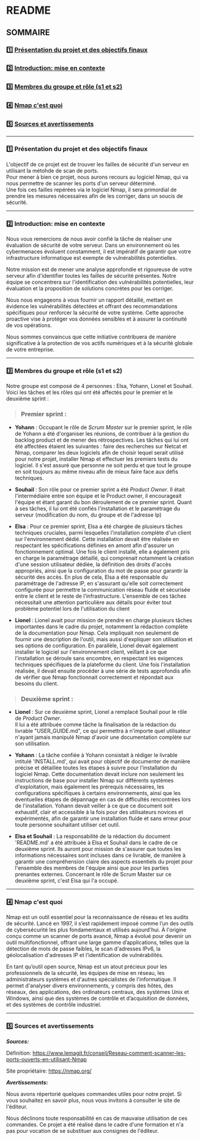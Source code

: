 # **README**

## **SOMMAIRE**

### :one: [Présentation du projet et des objectifs finaux](https://github.com/WildCodeSchool/TSSR-2409-P1-G3-Scanner-de-ports/blob/main/README.md#1-pr%C3%A9sentation-du-projet-et-des-objectifs-finaux-1)

### :two: [Introduction: mise en contexte](https://github.com/WildCodeSchool/TSSR-2409-P1-G3-Scanner-de-ports/blob/main/README.md#2--introduction-mise-en-contexte)
    
### :three: [Membres du groupe et rôle (s1 et s2)](https://github.com/WildCodeSchool/TSSR-2409-P1-G3-Scanner-de-ports/blob/main/README.md#3-membres-du-groupe-et-r%C3%B4le-s1-et-s2-1)
    
### :four: [Nmap c'est quoi](https://github.com/WildCodeSchool/TSSR-2409-P1-G3-Scanner-de-ports/blob/main/README.md#4-nmap-cest-quoi-1)

### :five: [Sources et avertissements](https://github.com/WildCodeSchool/TSSR-2409-P1-G3-Scanner-de-ports/blob/main/README.md#5-sources-et-avertissements-1)

---
### :one: Présentation du projet et des objectifs finaux

L'objectif de ce projet est de trouver les failles de sécurité d'un serveur en utilisant la métohde de scan de ports.  
Pour mener à bien ce projet, nous aurons recours au logiciel Nmap, qui va nous permettre de scanner les ports d'un serveur déterminé.  
Une fois ces failles repérées via le logiciel Nmap, il sera primordial de prendre les mesures nécessaires afin de les corriger, dans un soucis de sécurité.

---

### :two:  Introduction: mise en contexte

Nous vous remercions de nous avoir confié la tâche de réaliser une évaluation de sécurité de votre serveur. Dans un environnement où les cybermenaces évoluent constamment, il est impératif de garantir que votre infrastructure informatique est exempte de vulnérabilités potentielles.

Notre mission est de mener une analyse approfondie et rigoureuse de votre serveur afin d'identifier toutes les failles de sécurité présentes. Notre équipe se concentrera sur l'identification des vulnérabilités potentielles, leur évaluation et la proposition de solutions concrètes pour les corriger.

Nous nous engageons à vous fournir un rapport détaillé, mettant en évidence les vulnérabilités détectées et offrant des recommandations spécifiques pour renforcer la sécurité de votre système. Cette approche proactive vise à protéger vos données sensibles et à assurer la continuité de vos opérations.

Nous sommes convaincus que cette initiative contribuera de manière significative à la protection de vos actifs numériques et à la sécurité globale de votre entreprise.

---

### :three: Membres du groupe et rôle (s1 et s2)  

Notre groupe est composé de 4 personnes : Elsa, Yohann, Lionel et Souhail.  
Voici les tâches et les rôles qui ont été affectés pour le premier et le deuxième sprint :  
> ### Premier sprint :
* **Yohann** : Occupant le rôle de *Scrum Master* sur le premier sprint, le rôle de Yohann a été d'organiser les réunions, de contribuer à la gestion du backlog product et de mener des rétrospectives.
Les tâches qui lui ont été affectées étaient les suivantes : faire des recherches sur Netcat et Nmap, comparer les deux logiciels afin de choisir lequel serait utilisé pour notre projet, installer Nmap et effectuer les premiers tests du logiciel. Il s'est assuré que personne ne soit perdu et que tout le groupe en soit toujours au même niveau afin de mieux faire face aux défis techniques.

* **Souhail** : Son rôle pour ce premier sprint a été *Product Owner*. Il était l'intermédiaire entre son équipe et le Product owner, il encourageait l'équipe et étant garant du bon déroulement de ce premier sprint.
Quant à ses tâches, il lui ont été confiés l'installation et le paramétrage du serveur (modification du nom, du groupe et de l'adresse Ip)

* **Elsa** : Pour ce premier sprint, Elsa a été chargée de plusieurs tâches techniques cruciales, parmi lesquelles l'installation complète d'un client sur l'environnement dédié. Cette installation devait être réalisée en respectant les spécifications définies en amont afin d'assurer un fonctionnement optimal. Une fois le client installé, elle a également pris en charge le paramétrage détaillé, qui comprenait notamment la création d'une session utilisateur dédiée, la définition des droits d'accès appropriés, ainsi que la configuration du mot de passe pour garantir la sécurité des accès. En plus de cela, Elsa a été responsable du paramétrage de l'adresse IP, en s'assurant qu'elle soit correctement configurée pour permettre la communication réseau fluide et sécurisée entre le client et le reste de l'infrastructure. L'ensemble de ces tâches nécessitait une attention particulière aux détails pour éviter tout problème potentiel lors de l'utilisation du client


* **Lionel** : Lionel avait pour mission de prendre en charge plusieurs tâches importantes dans le cadre du projet, notamment la rédaction complète de la documentation pour Nmap. Cela impliquait non seulement de fournir une description de l'outil, mais aussi d'expliquer son utilisation et ses options de configuration. En parallèle, Lionel devait également installer le logiciel sur l'environnement client, veillant à ce que l'installation se déroule sans encombre, en respectant les exigences techniques spécifiques de la plateforme du client. Une fois l'installation réalisée, il devait ensuite procéder à une série de tests approfondis afin de vérifier que Nmap fonctionnait correctement et répondait aux besoins du client.

> ### Deuxième sprint :
* **Lionel** : Sur ce deuxième sprint, Lionel a remplacé Souhail pour le rôle de *Product Owner*.  
Il lui a été attribuée comme tâche la finalisation de la rédaction du livrable "USER_GUIDE.md", ce qui permettra à n'importe quel utilisateur n'ayant jamais manipulé Nmap d'avoir une documentation complète sur son utilisation.  

* **Yohann** : La tâche confiée à Yohann consistait à rédiger le livrable intitulé 'INSTALL.md', qui avait pour objectif de documenter de manière précise et détaillée toutes les étapes à suivre pour l'installation du logiciel Nmap. Cette documentation devait inclure non seulement les instructions de base pour installer Nmap sur différents systèmes d'exploitation, mais également les prérequis nécessaires, les configurations spécifiques à certains environnements, ainsi que les éventuelles étapes de dépannage en cas de difficultés rencontrées lors de l'installation. Yohann devait veiller à ce que ce document soit exhaustif, clair et accessible à la fois pour des utilisateurs novices et expérimentés, afin de garantir une installation fluide et sans erreur pour toute personne souhaitant utiliser cet outil.


* **Elsa et Souhail** : La responsabilité de la rédaction du document 'README.md' a été attribuée à Elsa et Souhail dans le cadre de ce deuxième sprint. Ils auront pour mission de s'assurer que toutes les informations nécessaires sont incluses dans ce livrable, de manière à garantir une compréhension claire des aspects essentiels du projet pour l'ensemble des membres de l'équipe ainsi que pour les parties prenantes externes. Concernant le rôle de Scrum Master sur ce deuxième sprint, c'est Elsa qui l'a occupé.

---

### :four: Nmap c'est quoi

Nmap est un outil essentiel pour la reconnaissance de réseau et les audits de sécurité. Lancé en 1997, il s’est rapidement imposé comme l’un des outils de cybersécurité les plus fondamentaux et utilisés aujourd'hui. À l'origine conçu comme un scanner de ports avancé, Nmap a évolué pour devenir un outil multifonctionnel, offrant une large gamme d’applications, telles que la détection de mots de passe faibles, le scan d'adresses IPv6, la géolocalisation d'adresses IP et l’identification de vulnérabilités.

En tant qu’outil open source, Nmap est un atout précieux pour les professionnels de la sécurité, les équipes de mise en réseau, les administrateurs systèmes et d'autres spécialistes de l'informatique. Il permet d'analyser divers environnements, y compris des hôtes, des réseaux, des applications, des ordinateurs centraux, des systèmes Unix et Windows, ainsi que des systèmes de contrôle et d’acquisition de données, et des systèmes de contrôle industriel.

---

### :five: Sources et avertissements

***Sources:***

Définition: https://www.lemagit.fr/conseil/Reseau-comment-scanner-les-ports-ouverts-en-utilisant-Nmap

Site propriétaire: https://nmap.org/

***Avertissements:***

Nous avons répertorié quelques commandes utiles pour notre projet. Si vous souhaitez en savoir plus, nous vous invitons à consulter le site de l'éditeur.

Nous déclinons toute responsabilité en cas de mauvaise utilisation de ces commandes. Ce projet a été réalisé dans le cadre d'une formation et n'a pas pour vocation de se substituer aux consignes de l'éditeur.

